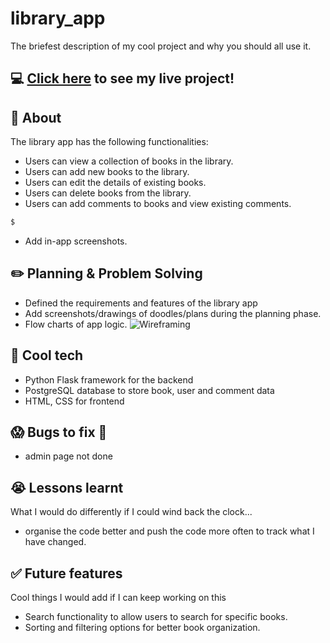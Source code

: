 # library_app

The briefest description of my cool project and why you should all use it.

## :computer: [Click here](#) to see my live project!

## :page_facing_up: About
The library app has the following functionalities:

- Users can view a collection of books in the library.
- Users can add new books to the library.
- Users can edit the details of existing books.
- Users can delete books from the library.
- Users can add comments to books and view existing comments.
```zsh
$ 
```
- Add in-app screenshots.

## :pencil2: Planning & Problem Solving
- Defined the requirements and features of the library app
- Add screenshots/drawings of doodles/plans during the planning phase.
- Flow charts of app logic.
![Wireframing](https://images.unsplash.com/photo-1581291518633-83b4ebd1d83e?ixlib=rb-1.2.1&ixid=MnwxMjA3fDB8MHxwaG90by1wYWdlfHx8fGVufDB8fHx8&auto=format&fit=crop&w=1170&q=80)

## :rocket: Cool tech
- Python Flask framework for the backend
- PostgreSQL database to store book, user and comment data
- HTML, CSS for frontend

## :scream: Bugs to fix :poop:
- admin page not done

## :sob: Lessons learnt
What I would do differently if I could wind back the clock...
- organise the code better and push the code more often to track what I have changed.

## :white_check_mark: Future features
Cool things I would add if I can keep working on this
- Search functionality to allow users to search for specific books.
- Sorting and filtering options for better book organization.